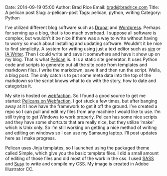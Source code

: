 Date: 2014-09-19 05:00
Author: Brad Rice
Email: brad@bradrice.com
Title: A pelican post
Slug: a-pelican-post
Tags: pelican, python, writing
Category: Python

I’ve utilized different blog software such as [Drupal](http://drupal.com/) and [Wordpress](https://wordpress.org/). Perhaps for serving up a blog, that is too much overhead. I suppose all software is complex, but wouldn’t it be nice if there was a way to write without having to worry so much about installing and updating software. Wouldn’t it be nice to find simplicity. A system for writing using just a text editor such as [vim](http://www.vim.org/) or [IA Writer](http://www.iawriter.com/mac/). Then I could write and save it somewhere and have it show up on my blog. That is what [Pelican](http://blog.getpelican.com/) is. It is a static site generator. It uses Python code and scripts to generate out all the site code from templates and markdown files. I write the markdown, save it and then run the script. Walla, a blog post. The only catch is to put some meta data into the top of the markdown so the script knows what to do with the story, how to date and categorize it.

My site is hosted on [webfaction](http://www.webfaction.com). So I found a good source to get me started: [Pelicans on Webfaction](http://martinfitzpatrick.name/article/pelicans-on-webfaction/). I got stuck a few times, but after banging away at it I now have the framework to get it off the ground. I’ve created a repo so I can pull and edit my files from any machine I would like to use. I’m still trying to get Windows to work properly. Pelican has some nice scripts and they have some shortcuts that are really nice, but they utilize ‘make’ which is Unix only. So I’m still working on getting a nice method of writing and editing on windows so I can use my Samsung laptop. I’ll post updates here as I make progress.

Pelican uses Jinja templates, so I launched using the packaged theme called Simple, which give you the basic template files. I did a small amount of editing of those files and did most of the work in the css. I used [SASS](http://sass-lang.com/) and [Susy](http://susy.oddbird.net/) to write and compile my CSS. My image is created in Adobe Illustrator CC.
